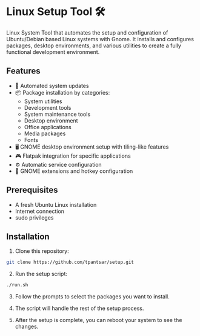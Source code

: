 # Linux Setup Tool 🛠️

Linux System Tool that automates the setup and configuration of Ubuntu/Debian based Linux systems with Gnome. It installs and configures packages, desktop environments, and various utilities to create a fully functional development environment.

## Features

- 🔄 Automated system updates
- 📦 Package installation by categories:
  - System utilities
  - Development tools
  - System maintenance tools
  - Desktop environment
  - Office applications
  - Media packages
  - Fonts
- 🖥️ GNOME desktop environment setup with tiling-like features
- 🎮 Flatpak integration for specific applications
- ⚙️ Automatic service configuration
- 🔧 GNOME extensions and hotkey configuration

## Prerequisites

- A fresh Ubuntu Linux installation
- Internet connection
- sudo privileges

## Installation

1. Clone this repository:

```bash
git clone https://github.com/tpantsar/setup.git
```

2. Run the setup script:

```bash
./run.sh
```

3. Follow the prompts to select the packages you want to install.

4. The script will handle the rest of the setup process.

5. After the setup is complete, you can reboot your system to see the changes.
